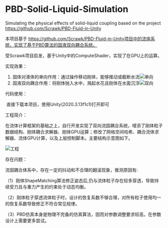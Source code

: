 # PBD-Solid-Liquid-Simulation
Simulating the physical effects of solid-liquid coupling based on the project https://github.com/Scrawk/PBD-Fluid-in-Unity

本项目基于 https://github.com/Scrawk/PBD-Fluid-in-Unity项目中的流体系统，实现了基于PBD算法的固液双向耦合系统。

受Scrawk项目启发，基于Unity中的ComputeShader，实现了在GPU上的运算。

实现效果：

1. 固体对液体的单向作用：通过操作移动刚体，能够推动或截断水流![单向](D:\大四上\课程设计\PBD-Solid-Liquid-Simulation\Demonstration\单向.png)
2. 固液双向耦合作用：将刚体抛入水中，溅起水花且刚体在水面沉浮![双向](D:\大四上\课程设计\PBD-Solid-Liquid-Simulation\Demonstration\双向.png)



代码使用：

​	直接下载本项目，使用Unity(2020.3.13f1c1)打开即可



工程简介：

在流体计算框架的基础之上，自行开发实现了双向流固耦合系统，增添了刚体粒子数据结构、刚体耦合求解器、刚体GPU运算；修改了网格空间哈希、耦合流体求解器、流体GPU计算，以及上层控制脚本。主要结构示意图如下。

![工程](D:\大四上\课程设计\PBD-Solid-Liquid-Simulation\Demonstration\工程.png)



存在问题：

流固耦合体系中，存在一定的抖动和不合理的翻滚现象，推测原因有:

（1）刚体ShapeMatching算法修正姿态后,仍与流体粒子存在较多穿透，导致持续受力且与重力产生的约束处于动态均衡。

（2）刚体粒子穿透流体粒子时，设计的恢复系数不够合理，对所有粒子使用均一的恢复系数导致修正不符合常见规律。

（3）PBD仿真本身是物理不完备的仿真算法，因而对参数调整要求较高，在参数设计上需要更多尝试。

